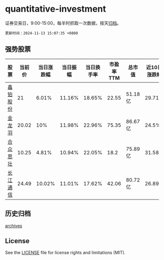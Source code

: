 # quantitative-investment

证券交易日，9:00-15:00，每半时抓取一次数据，按天[归档](archives)。

`更新时间：2024-11-13 15:07:35 +0800`

## 强势股票

|股票|当前价|当日涨跌幅|当日振幅|当日换手率|市盈率TTM|总市值|近10日涨跌幅|
|----|----|----|----|----|----|----|----|
|[鑫铂股份](https://xueqiu.com/S/SZ003038)|21|6.01%|11.16%|18.65%|22.55|51.18亿|29.71%|
|[金龙羽](https://xueqiu.com/S/SZ002882)|20.02|10%|11.98%|22.96%|75.35|86.67亿|24.5%|
|[合众思壮](https://xueqiu.com/S/SZ002383)|10.25|4.81%|10.94%|22.05%|18.2|75.89亿|31.58%|
|[长江通信](https://xueqiu.com/S/SH600345)|24.49|10.02%|11.01%|17.62%|42.06|80.72亿|26.89%|

## 历史归档

[archives](archives)

## License

See the [LICENSE](LICENSE) file for license rights and limitations (MIT).